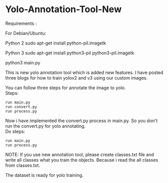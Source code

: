 # Yolo-Annotation-Tool-New
Requirements :

For Debian/Ubuntu:

Python 2
sudo apt-get install python-pil.imagetk

Python 3
sudo apt-get install python3-pil python3-pil.imagetk

 python3 main.py

 
This is new yolo annotation tool which is added new features. I have posted three blogs for how to train yolov2 and v3 using our custom images.

You can follow three steps for annotate the image to yolo.<br>
Steps:
```
run main.py
run convert.py
run process.py
```

Now i have implemented the convert.py process in main.py. So you don't run the convert.py for yolo annotating.<br>
Do steps:
```
run main.py
run process.py
```

NOTE: If you use new annotation tool, please create classes.txt file and write all classes what you train the objects. Because i read the all classes from classes.txt.

The dataset is ready for yolo training.
